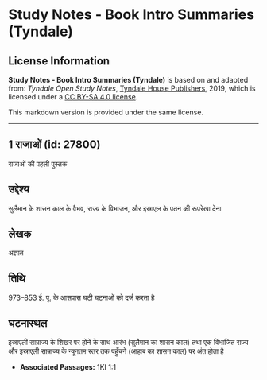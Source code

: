 # Study Notes - Book Intro Summaries (Tyndale)

## License Information

**Study Notes - Book Intro Summaries (Tyndale)** is based on and adapted from: _Tyndale Open Study Notes_, [Tyndale House Publishers](https://tyndaleopenresources.com/), 2019, which is licensed under a [CC BY-SA 4.0 license](https://creativecommons.org/licenses/by-sa/4.0/legalcode.en).

This markdown version is provided under the same license.



--------------------------------

## 1 राजाओं (id: 27800)

राजाओं की पहली पुस्तक

उद्देश्य
--------

सुलैमान के शासन काल के वैभव, राज्य के विभाजन, और इस्राएल के पतन की रूपरेखा देना

लेखक
----

अज्ञात

तिथि
----

973–853 ई. पू. के आसपास घटी घटनाओं को दर्ज करता है

घटनास्थल
--------

इस्राएली साम्राज्य के शिखर पर होने के साथ आरंभ (सुलैमान का शासन काल) तथा एक विभाजित राज्य और इस्राएली साम्राज्य के न्यूनतम स्तर तक पहुँचने (आहाब का शासन काल) पर अंत होता है

* **Associated Passages:** 1KI 1:1

